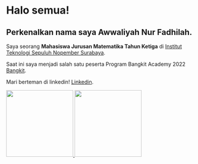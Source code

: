 # Halo semua! 

## Perkenalkan nama saya **Awwaliyah Nur Fadhilah**.

Saya seorang **Mahasiswa Jurusan Matematika Tahun Ketiga** di [Institut Teknologi Sepuluh Nopember Surabaya](https://www.mathematics.its.ac.id/).

Saat ini saya menjadi salah satu peserta Program Bangkit Academy 2022 [Bangkit](https://grow.google/intl/id_id/bangkit/).

Mari berteman di linkedin! [Linkedin](https://www.linkedin.com/in/awwaliyahnurfadhilah/).


<p align="left">
<a href="https://github.com/awwaliyah2801">
  <img height="180em" src="https://github-readme-stats-eight-theta.vercel.app/api?username=awwaliyah2801&show_icons=true&theme=algolia&include_all_commits=true&count_private=true"/>
  <img height="180em" src="https://github-readme-stats-eight-theta.vercel.app/api/top-langs/?username=awwaliyah2801&layout=compact&langs_count=8&theme=algolia"/>
</a>
</p>
